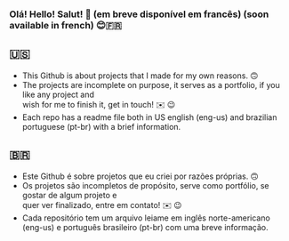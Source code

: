 ### Olá! Hello! Salut! 👋 (em breve disponível em francês) (soon available in french) 😊🇫🇷
## 🇺🇸
 - This Github is about projects that I made for my own reasons. 🙃
 - The projects are incomplete on purpose, it serves as a portfolio, if you like any project and <br>
   wish for me to finish it, get in touch! ✉️ 😉
 - Each repo has a readme file both in US english (eng-us) and brazilian portuguese (pt-br) with a brief information.
## 🇧🇷
 - Este Github é sobre projetos que eu criei por razões próprias. 🙃
 - Os projetos são incompletos de propósito, serve como portfólio, se gostar de algum projeto e <br>
   quer ver finalizado, entre em contato! ✉️ 😉
 - Cada repositório tem um arquivo leiame em inglês norte-americano (eng-us) e português brasileiro (pt-br) com uma breve informação.


